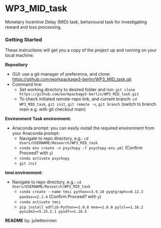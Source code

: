 # WP3_MID_task

Monetary Incentive Delay (MID) task, behavioural task for investigating reward and loss processing.  

### Getting Started
These instructions will get you a copy of the project up and running on your local machine.

**Repository**
- GUI: use a git-manager of preference, and clone: https://github.com/workpackage3-berlin/WP3_MID_task.git
- Command line:
	- Set working directory to desired folder and run: `git clone https://github.com/workpackage3-berlin/WP3_MID_task.git`
	- To check initiated remote-repo link, and current branch: `cd WP3_MID_task`, `git init`, `git remote -v`, `git branch` (switch to branch main e.g. with git checkout main)


**Environment**
**Task environment:**

- Anaconda prompt: you can easily install the required environment from your Anaconda prompt:
	- Navigate to repo directory, e.g.: `cd Users/USERNAME/Research/WP3_MID_task`
	- `conda env create -n psychopy -f psychopy-env.yml` (Confirm Proceed? with `y`)
	- `conda activate psychopy`
	- `git init`

**tmsi environment:**
- Navigate to repo directory, e.g.: ```cd Users/USERNAME/Research/WP3_MID_task```
	- ```conda create --name tmsi python==3.9.18 pyqtgraph==0.12.3 pandas==2.1.4``` (Confirm Proceed? with ```y```)
	- ```conda activate tmsi```
	- ```pip install edflib-Python==1.0.8 mne==1.6.0 pylsl==1.16.2 pyside2==5.15.2.1 pyxdf==1.16.5```

**README** by: juliettevivien 

